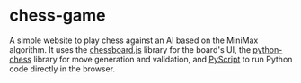 # chess-game

A simple website to play chess against an AI based on the MiniMax algorithm. It uses the [chessboard.js](https://chessboardjs.com/) library for the board's UI, the [python-chess](https://python-chess.readthedocs.io/en/latest/) library for move generation and validation, and [PyScript](https://pyscript.net/) to run Python code directly in the browser.
